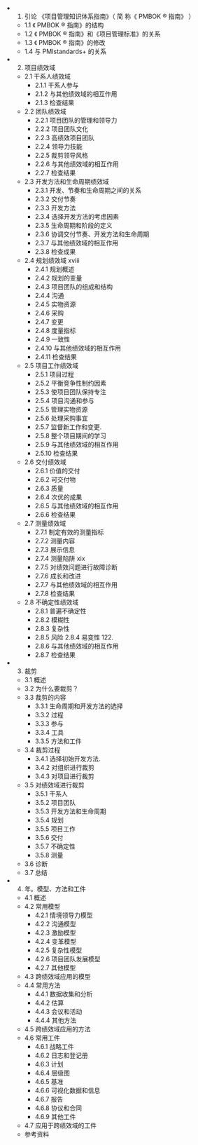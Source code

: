 <!-- vscode-markdown-toc -->
* 1. 引论 《项目管理知识体系指南》（ 简 称《 PMBOK ® 指南》 ）
  * 1.1 《 PMBOK ® 指南》的结构
  * 1.2 《 PMBOK ® 指南》和《项目管理标准》的关系
  * 1.3 《 PMBOK ® 指南》的修改
  * 1.4 与 PMIstandards+ 的关系
* 2. 项目绩效域
  * 2.1 干系人绩效域
      * 2.1.1 干系人参与
      * 2.1.2 与其他绩效域的相互作用
      * 2.1.3 检查结果
  * 2.2 团队绩效域
      * 2.2.1 项目团队的管理和领导力
      * 2.2.2 项目团队文化
      * 2.2.3 高绩效项目团队
      * 2.2.4 领导力技能
      * 2.2.5 裁剪领导风格
      * 2.2.6 与其他绩效域的相互作用
      * 2.2.7 检查结果
  * 2.3 开发方法和生命周期绩效域
      * 2.3.1 开发、节奏和生命周期之间的关系
      * 2.3.2 交付节奏
      * 2.3.3 开发方法
      * 2.3.4 选择开发方法的考虑因素
      * 2.3.5 生命周期和阶段的定义
      * 2.3.6 协调交付节奏、开发方法和生命周期
      * 2.3.7 与其他绩效域的相互作用
      * 2.3.8 检查成果
  * 2.4 规划绩效域 xviii
      * 2.4.1 规划概述
      * 2.4.2 规划的变量
      * 2.4.3 项目团队的组成和结构
      * 2.4.4 沟通
      * 2.4.5 实物资源
      * 2.4.6 采购
      * 2.4.7 变更
      * 2.4.8 度量指标
      * 2.4.9 一致性
      * 2.4.10 与其他绩效域的相互作用
      * 2.4.11 检查结果
  * 2.5 项目工作绩效域
      * 2.5.1 项目过程
      * 2.5.2 平衡竞争性制约因素
      * 2.5.3 使项目团队保持专注
      * 2.5.4 项目沟通和参与
      * 2.5.5 管理实物资源
      * 2.5.6 处理采购事宜
      * 2.5.7 监督新工作和变更.
      * 2.5.8 整个项目期间的学习
      * 2.5.9 与其他绩效域的相互作用
      * 2.5.10 检查结果
  * 2.6 交付绩效域
      * 2.6.1 价值的交付
      * 2.6.2 可交付物
      * 2.6.3 质量
      * 2.6.4 次优的成果
      * 2.6.5 与其他绩效域的相互作用
      * 2.6.6 检查结果
  * 2.7 测量绩效域
      * 2.7.1 制定有效的测量指标
      * 2.7.2 测量内容
      * 2.7.3 展示信息
      * 2.7.4 测量陷阱 xix
      * 2.7.5 对绩效问题进行故障诊断
      * 2.7.6 成长和改进
      * 2.7.7 与其他绩效域的相互作用
      * 2.7.8 检查结果
  * 2.8 不确定性绩效域
      * 2.8.1 普遍不确定性
      * 2.8.2 模糊性
      * 2.8.3 复杂性
      * 2.8.5 风险 2.8.4 易变性 122.
      * 2.8.6 与其他绩效域的相互作用
      * 2.8.7 检查结果
* 3. 裁剪
  * 3.1 概述
  * 3.2 为什么要裁剪？
  * 3.3 裁剪的内容
      * 3.3.1 生命周期和开发方法的选择
      * 3.3.2 过程
      * 3.3.3 参与
      * 3.3.4 工具
      * 3.3.5 方法和工件
  * 3.4 裁剪过程
      * 3.4.1 选择初始开发方法.
      * 3.4.2 对组织进行裁剪
      * 3.4.3 对项目进行裁剪
  * 3.5 对绩效域进行裁剪
      * 3.5.1 干系人
      * 3.5.2 项目团队
      * 3.5.3 开发方法和生命周期
      * 3.5.4 规划
      * 3.5.5 项目工作
      * 3.5.6 交付
      * 3.5.7 不确定性
      * 3.5.8 测量
   * 3.6 诊断
   * 3.7 总结
* 4. 年。模型、方法和工件
  * 4.1 概述
  * 4.2 常用模型
      * 4.2.1 情境领导力模型
      * 4.2.2 沟通模型
      * 4.2.3 激励模型
      * 4.2.4 变革模型
      * 4.2.5 复杂性模型
      * 4.2.6 项目团队发展模型
      * 4.2.7 其他模型
  * 4.3 跨绩效域应用的模型
  * 4.4 常用方法
      * 4.4.1 数据收集和分析
      * 4.4.2 估算
      * 4.4.3 会议和活动
      * 4.4.4 其他方法
  * 4.5 跨绩效域应用的方法
  * 4.6 常用工件
      * 4.6.1 战略工件
      * 4.6.2 日志和登记册
      * 4.6.3 计划
      * 4.6.4 层级图
      * 4.6.5 基准
      * 4.6.6 可视化数据和信息
      * 4.6.7 报告
      * 4.6.8 协议和合同
      * 4.6.9 其他工件
  * 4.7 应用于跨绩效域的工件
  * 参考资料

<!-- vscode-markdown-toc-config
	numbering=true
	autoSave=true
	/vscode-markdown-toc-config -->
<!-- /vscode-markdown-toc -->
